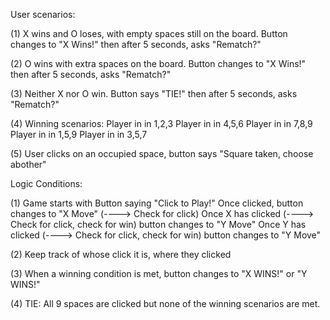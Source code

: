 User scenarios:

(1) X wins and O loses, with empty spaces still on the board.
Button changes to "X Wins!" then after 5 seconds, asks "Rematch?"

(2) O wins with extra spaces on the board.
Button changes to "X Wins!" then after 5 seconds, asks "Rematch?"

(3) Neither X nor O win.
Button says "TIE!" then after 5 seconds, asks "Rematch?"

(4) Winning scenarios:
Player in in 1,2,3
Player in in 4,5,6
Player in in 7,8,9
Player in in 1,5,9
Player in in 3,5,7


(5) User clicks on an occupied space, button says "Square taken, choose abother"


Logic Conditions:

(1) Game starts with Button saying "Click to Play!"
Once clicked, button changes to "X Move"  (----> Check for click)
Once X has clicked (----> Check for click, check for win) button changes to "Y Move"
Once Y has clicked (----> Check for click, check for win) button changes to "Y Move"

(2) Keep track of whose click it is, where they clicked

(3) When a winning condition is met, button changes to "X WINS!" or "Y WINS!"

(4) TIE: All 9 spaces are clicked but none of the winning scenarios are met.




